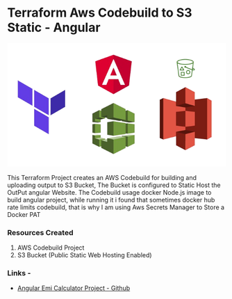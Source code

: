# Terraform Aws Codebuild to S3 Static - Angular

![terraform_to_s3_image.png](terraform_to_s3_image.png)

This Terraform Project creates an AWS Codebuild for building and uploading output to S3 Bucket,
The Bucket is configured to Static Host the OutPut angular Website.
The Codebuild usage docker Node.js image to build angular project, while running it i found that
sometimes docker hub rate limits codebuild, that is why I am using Aws Secrets Manager to Store
a Docker PAT

### Resources Created

1. AWS Codebuild Project
2. S3 Bucket (Public Static Web Hosting Enabled)

### Links -

* [Angular Emi Calculator Project - Github](https://github.com/satyam7world/emi-calculator-angular.git)